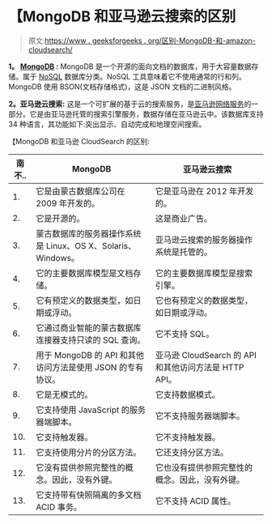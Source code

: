 # 【MongoDB 和亚马逊云搜索的区别

> 原文:[https://www . geeksforgeeks . org/区别-MongoDB-和-amazon-cloudsearch/](https://www.geeksforgeeks.org/difference-between-mongodb-and-amazon-cloudsearch/)

**1。 [MongoDB](https://www.geeksforgeeks.org/mongodb-an-introduction/) :**
MongoDB 是一个开源的面向文档的数据库，用于大容量数据存储。属于 [NoSQL](https://www.geeksforgeeks.org/introduction-to-nosql/) 数据库分类。NoSQL 工具意味着它不使用通常的行和列。MongoDB 使用 BSON(文档存储格式)，这是 JSON 文档的二进制风格。

**2。亚马逊云搜索:**
这是一个可扩展的基于云的搜索服务，是[亚马逊网络服务](https://www.geeksforgeeks.org/introduction-to-amazon-web-services/)的一部分。它是由亚马逊托管的搜索引擎服务，数据存储在亚马逊云中。该数据库支持 34 种语言，其功能如下:突出显示、自动完成和地理空间搜索。

【MongoDB 和亚马逊 CloudSearch 的区别:

<center>

| 南不.. | MongoDB | 亚马逊云搜索 |
| --- | --- | --- |
| 1. | 它是由蒙古数据库公司在 2009 年开发的。 | 它是亚马逊在 2012 年开发的。 |
| 2. | 它是开源的。 | 这是商业广告。 |
| 3. | 蒙古数据库的服务器操作系统是 Linux、OS X、Solaris、Windows。 | 亚马逊云搜索的服务器操作系统是托管的。 |
| 4. | 它的主要数据库模型是文档存储。 | 它的主要数据库模型是搜索引擎。 |
| 5. | 它有预定义的数据类型，如日期或浮动。 | 它也有预定义的数据类型，如日期或浮动。 |
| 6. | 它通过商业智能的蒙古数据库连接器支持只读的 SQL 查询。 | 它不支持 SQL。 |
| 7. | 用于 MongoDB 的 API 和其他访问方法是使用 JSON 的专有协议。 | 亚马逊 CloudSearch 的 API 和其他访问方法是 HTTP API。 |
| 8. | 它是无模式的。 | 它支持数据模式。 |
| 9. | 它支持使用 JavaScript 的服务器端脚本。 | 它不支持服务器端脚本。 |
| 10. | 它支持触发器。 | 它不支持触发器。 |
| 11. | 它支持使用分片的分区方法。 | 它还支持分区方法。 |
| 12. | 它没有提供参照完整性的概念。因此，没有外键。 | 它也没有提供参照完整性的概念。因此，没有外键。 |
| 13. | 它支持带有快照隔离的多文档 ACID 事务。 | 它不支持 ACID 属性。 |

</center>